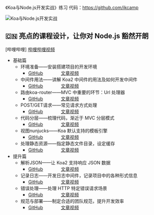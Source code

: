 《Koa与Node.js开发实战》练习
代码：https://github.com/ikcamp

![Koa与Node.js开发实战](https://user-gold-cdn.xitu.io/2018/12/27/167eed7cdaee8860?w=500&h=644&f=jpeg&s=44208)



## 🇨🇳  亮点的课程设计，让你对 Node.js 豁然开朗 
[哔哩哔哩] [哔哩哔哩视频](https://www.bilibili.com/video/av16502823?from=search&seid=6209470459719688692)

-  基础篇
   - 环境准备——安装搭建项目的开发环境
      - [GitHub](https://github.com/ikcamp/koa2-tutorial/tree/0-start)　　　　[文章视频](https://camp.qianduan.group/koa2/2/1/1)
   - 中间件用法——讲解 Koa2 中间件的用法及如何开发中间件
      - [GitHub](https://github.com/ikcamp/koa2-tutorial/tree/1-middleware)　　　　[文章视频](https://camp.qianduan.group/koa2/2/1/2)
   - 路由koa-router——MVC 中重要的环节：Url 处理器
      - [GitHub](https://github.com/ikcamp/koa2-tutorial/tree/2-koa-router)　　　　[文章视频](https://camp.qianduan.group/koa2/2/1/3)
   - POST/GET请求——常见请求方式处理
      - [GitHub](https://github.com/ikcamp/koa2-tutorial/tree/3-router-request)　　　　[文章视频](https://camp.qianduan.group/koa2/2/1/4)
   - 代码分层——梳理代码，渐近于 MVC 分层模式
      - [GitHub](https://github.com/ikcamp/koa2-tutorial/tree/4-refactor)　　　　[文章视频](https://camp.qianduan.group/koa2/2/1/5)
   - 视图nunjucks——Koa 默认支持的模板引擎
      - [GitHub](https://github.com/ikcamp/koa2-tutorial/tree/5-nunjucks)　　　　[文章视频](https://camp.qianduan.group/koa2/2/1/6)
   - 处理静态资源——指定静态文件目录，设定缓存
      - [GitHub](https://github.com/ikcamp/koa2-tutorial/tree/6-static)　　　　[文章视频](https://camp.qianduan.group/koa2/2/1/7)
- 提升篇
   - 解析JSON——让 Koa2 支持响应 JSON 数据
      - [GitHub](https://github.com/ikcamp/koa2-tutorial/tree/7-mi-send)　　　　[文章视频](https://camp.qianduan.group/koa2/2/2/1)
   - 记录日志——开发日志中间件，记录项目中的各种形式信息
      - [GitHub](https://github.com/ikcamp/koa2-tutorial/tree/8-mi-log)　　　　[文章视频](https://camp.qianduan.group/koa2/2/2/2)
   - 错误处理——处理 HTTP 特定错误请求场景
      - [GitHub](https://github.com/ikcamp/koa2-tutorial/tree/9-mi-http-error)　　　　[文章视频](https://camp.qianduan.group/koa2/2/2/3)
   - 规范与部署——制定合适的团队规范，提升开发效率
      - [GitHub](https://github.com/ikcamp/koa2-tutorial/tree/10-mi-rule)　　　　[文章视频](https://camp.qianduan.group/koa2/2/2/5)



